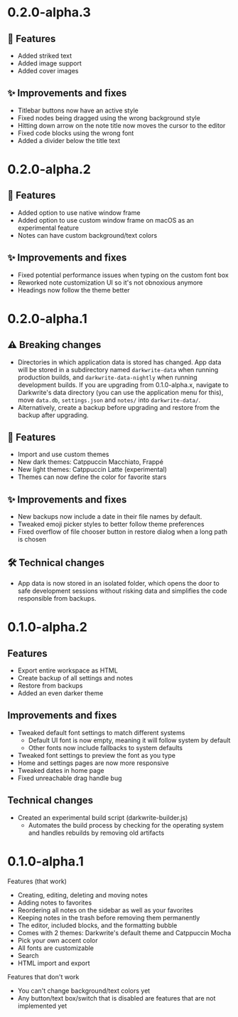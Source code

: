 # 0.2.0-alpha.3

## 🌟 Features

-   Added striked text
-   Added image support
-   Added cover images

## ✨ Improvements and fixes

-   Titlebar buttons now have an active style
-   Fixed nodes being dragged using the wrong background style
-   Hitting down arrow on the note title now moves the cursor to the editor
-   Fixed code blocks using the wrong font
-   Added a divider below the title text

# 0.2.0-alpha.2

## 🌟 Features

-   Added option to use native window frame
-   Added option to use custom window frame on macOS as an experimental feature
-   Notes can have custom background/text colors

## ✨ Improvements and fixes

-   Fixed potential performance issues when typing on the custom font box
-   Reworked note customization UI so it's not obnoxious anymore
-   Headings now follow the theme better

# 0.2.0-alpha.1

## ⚠️ Breaking changes

-   Directories in which application data is stored has changed. App data will be stored in a subdirectory named `darkwrite-data` when running production builds, and `darkwrite-data-nightly` when running development builds. If you are upgrading from 0.1.0-alpha.x, navigate to Darkwrite's data directory (you can use the application menu for this), move `data.db`, `settings.json` and `notes/` into `darkwrite-data/`.
-   Alternatively, create a backup before upgrading and restore from the backup after upgrading.

## 🌟 Features

-   Import and use custom themes
-   New dark themes: Catppuccin Macchiato, Frappé
-   New light themes: Catppuccin Latte (experimental)
-   Themes can now define the color for favorite stars

## ✨ Improvements and fixes

-   New backups now include a date in their file names by default.
-   Tweaked emoji picker styles to better follow theme preferences
-   Fixed overflow of file chooser button in restore dialog when a long path is chosen

## 🛠️ Technical changes

-   App data is now stored in an isolated folder, which opens the door to safe development sessions without risking data and simplifies the code responsible from backups.

# 0.1.0-alpha.2

## Features

-   Export entire workspace as HTML
-   Create backup of all settings and notes
-   Restore from backups
-   Added an even darker theme

## Improvements and fixes

-   Tweaked default font settings to match different systems
    -   Default UI font is now empty, meaning it will follow system by default
    -   Other fonts now include fallbacks to system defaults
-   Tweaked font settings to preview the font as you type
-   Home and settings pages are now more responsive
-   Tweaked dates in home page
-   Fixed unreachable drag handle bug

## Technical changes

-   Created an experimental build script (darkwrite-builder.js)
    -   Automates the build process by checking for the operating system and handles rebuilds by removing old artifacts

# 0.1.0-alpha.1

Features (that work)

-   Creating, editing, deleting and moving notes
-   Adding notes to favorites
-   Reordering all notes on the sidebar as well as your favorites
-   Keeping notes in the trash before removing them permanently
-   The editor, included blocks, and the formatting bubble
-   Comes with 2 themes: Darkwrite's default theme and Catppuccin Mocha
-   Pick your own accent color
-   All fonts are customizable
-   Search
-   HTML import and export

Features that don't work

-   You can't change background/text colors yet
-   Any button/text box/switch that is disabled are features that are not implemented yet
